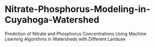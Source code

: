 # Nitrate-Phosphorus-Modeling-in-Cuyahoga-Watershed
Prediction of Nitrate and Phosphorus Concentrations Using Machine Learning Algorithms in Watersheds with Different Landuse
